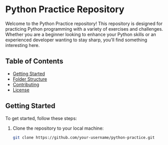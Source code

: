 # Python Practice Repository

Welcome to the Python Practice repository! This repository is designed for practicing Python programming with a variety of exercises and challenges. Whether you are a beginner looking to enhance your Python skills or an experienced developer wanting to stay sharp, you'll find something interesting here.

## Table of Contents

- [Getting Started](#getting-started)
- [Folder Structure](#folder-structure)
- [Contributing](#contributing)
- [License](#license)

## Getting Started

To get started, follow these steps:

1. Clone the repository to your local machine:

   ```bash
   git clone https://github.com/your-username/python-practice.git
